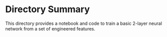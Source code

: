# Directory Summary
This directory provides a notebook and code to train a basic 2-layer neural network from a set of engineered features.